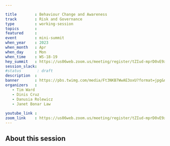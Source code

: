 ```yaml
---

title        : Behaviour Change and Awareness 
track        : Risk and Governance
type         : working-session
topics       :
featured     :
event        : mini-summit
when_year    : 2023
when_month   : Apr
when_day     : Mon
when_time    : WS-18-19
hey_summit   : https://us06web.zoom.us/meeting/register/tZIud-mprD0vE9xWCJLSzFi8gT-j2BTCAyMR 
session_slack:
#status       : draft
description  :
banner       : https://pbs.twimg.com/media/Ft3NKB7WwAE3oxU?format=jpg&name=medium
organizers   :
   - Tim Ward
   - Dinis Cruz
   - Danusia Rolewicz
   - Janet Bonar Law
  
youtube_link : 
zoom_link    : https://us06web.zoom.us/meeting/register/tZIud-mprD0vE9xWCJLSzFi8gT-j2BTCAyMR 
---
```



## About this session


